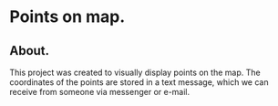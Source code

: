 # Points on map.

## About.

This project was created to visually display points on the map. The coordinates of the points are stored in a text message, which we can receive from someone via messenger or e-mail.
